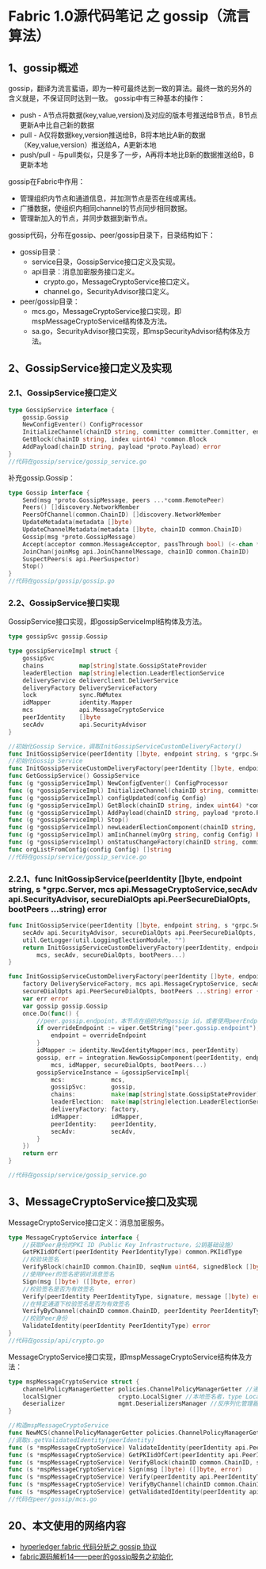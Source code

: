 # Fabric 1.0源代码笔记 之 gossip（流言算法）

## 1、gossip概述

gossip，翻译为流言蜚语，即为一种可最终达到一致的算法。最终一致的另外的含义就是，不保证同时达到一致。
gossip中有三种基本的操作：
* push - A节点将数据(key,value,version)及对应的版本号推送给B节点，B节点更新A中比自己新的数据
* pull - A仅将数据key,version推送给B，B将本地比A新的数据（Key,value,version）推送给A，A更新本地
* push/pull - 与pull类似，只是多了一步，A再将本地比B新的数据推送给B，B更新本地

gossip在Fabric中作用：
* 管理组织内节点和通道信息，并加测节点是否在线或离线。
* 广播数据，使组织内相同channel的节点同步相同数据。
* 管理新加入的节点，并同步数据到新节点。

gossip代码，分布在gossip、peer/gossip目录下，目录结构如下：

* gossip目录：
	* service目录，GossipService接口定义及实现。
	* api目录：消息加密服务接口定义。
		* crypto.go，MessageCryptoService接口定义。
		* channel.go，SecurityAdvisor接口定义。
* peer/gossip目录：
	* mcs.go，MessageCryptoService接口实现，即mspMessageCryptoService结构体及方法。
	* sa.go，SecurityAdvisor接口实现，即mspSecurityAdvisor结构体及方法。

## 2、GossipService接口定义及实现

### 2.1、GossipService接口定义

```go
type GossipService interface {
	gossip.Gossip
	NewConfigEventer() ConfigProcessor
	InitializeChannel(chainID string, committer committer.Committer, endpoints []string)
	GetBlock(chainID string, index uint64) *common.Block
	AddPayload(chainID string, payload *proto.Payload) error
}
//代码在gossip/service/gossip_service.go
```

补充gossip.Gossip：

```go
type Gossip interface {
	Send(msg *proto.GossipMessage, peers ...*comm.RemotePeer)
	Peers() []discovery.NetworkMember
	PeersOfChannel(common.ChainID) []discovery.NetworkMember
	UpdateMetadata(metadata []byte)
	UpdateChannelMetadata(metadata []byte, chainID common.ChainID)
	Gossip(msg *proto.GossipMessage)
	Accept(acceptor common.MessageAcceptor, passThrough bool) (<-chan *proto.GossipMessage, <-chan proto.ReceivedMessage)
	JoinChan(joinMsg api.JoinChannelMessage, chainID common.ChainID)
	SuspectPeers(s api.PeerSuspector)
	Stop()
}
//代码在gossip/gossip/gossip.go
```

### 2.2、GossipService接口实现

GossipService接口实现，即gossipServiceImpl结构体及方法。

```go
type gossipSvc gossip.Gossip

type gossipServiceImpl struct {
	gossipSvc
	chains          map[string]state.GossipStateProvider
	leaderElection  map[string]election.LeaderElectionService
	deliveryService deliverclient.DeliverService
	deliveryFactory DeliveryServiceFactory
	lock            sync.RWMutex
	idMapper        identity.Mapper
	mcs             api.MessageCryptoService
	peerIdentity    []byte
	secAdv          api.SecurityAdvisor
}

//初始化Gossip Service，调取InitGossipServiceCustomDeliveryFactory()
func InitGossipService(peerIdentity []byte, endpoint string, s *grpc.Server, mcs api.MessageCryptoService,secAdv api.SecurityAdvisor, secureDialOpts api.PeerSecureDialOpts, bootPeers ...string) error
//初始化Gossip Service
func InitGossipServiceCustomDeliveryFactory(peerIdentity []byte, endpoint string, s *grpc.Server,factory DeliveryServiceFactory, mcs api.MessageCryptoService, secAdv api.SecurityAdvisor,secureDialOpts api.PeerSecureDialOpts, bootPeers ...string) error
func GetGossipService() GossipService 
func (g *gossipServiceImpl) NewConfigEventer() ConfigProcessor 
func (g *gossipServiceImpl) InitializeChannel(chainID string, committer committer.Committer, endpoints []string) 
func (g *gossipServiceImpl) configUpdated(config Config) 
func (g *gossipServiceImpl) GetBlock(chainID string, index uint64) *common.Block 
func (g *gossipServiceImpl) AddPayload(chainID string, payload *proto.Payload) error 
func (g *gossipServiceImpl) Stop() 
func (g *gossipServiceImpl) newLeaderElectionComponent(chainID string, callback func(bool)) election.LeaderElectionService 
func (g *gossipServiceImpl) amIinChannel(myOrg string, config Config) bool 
func (g *gossipServiceImpl) onStatusChangeFactory(chainID string, committer blocksprovider.LedgerInfo) func(bool) 
func orgListFromConfig(config Config) []string 
//代码在gossip/service/gossip_service.go
```

### 2.2.1、func InitGossipService(peerIdentity []byte, endpoint string, s *grpc.Server, mcs api.MessageCryptoService,secAdv api.SecurityAdvisor, secureDialOpts api.PeerSecureDialOpts, bootPeers ...string) error

```go
func InitGossipService(peerIdentity []byte, endpoint string, s *grpc.Server, mcs api.MessageCryptoService,
	secAdv api.SecurityAdvisor, secureDialOpts api.PeerSecureDialOpts, bootPeers ...string) error {
	util.GetLogger(util.LoggingElectionModule, "")
	return InitGossipServiceCustomDeliveryFactory(peerIdentity, endpoint, s, &deliveryFactoryImpl{},
		mcs, secAdv, secureDialOpts, bootPeers...)
}

func InitGossipServiceCustomDeliveryFactory(peerIdentity []byte, endpoint string, s *grpc.Server,
	factory DeliveryServiceFactory, mcs api.MessageCryptoService, secAdv api.SecurityAdvisor,
	secureDialOpts api.PeerSecureDialOpts, bootPeers ...string) error {
	var err error
	var gossip gossip.Gossip
	once.Do(func() {
		//peer.gossip.endpoint，本节点在组织内的gossip id，或者使用peerEndpoint.Address
		if overrideEndpoint := viper.GetString("peer.gossip.endpoint"); overrideEndpoint != "" {
			endpoint = overrideEndpoint
		}
		idMapper := identity.NewIdentityMapper(mcs, peerIdentity)
		gossip, err = integration.NewGossipComponent(peerIdentity, endpoint, s, secAdv,
			mcs, idMapper, secureDialOpts, bootPeers...)
		gossipServiceInstance = &gossipServiceImpl{
			mcs:             mcs,
			gossipSvc:       gossip,
			chains:          make(map[string]state.GossipStateProvider),
			leaderElection:  make(map[string]election.LeaderElectionService),
			deliveryFactory: factory,
			idMapper:        idMapper,
			peerIdentity:    peerIdentity,
			secAdv:          secAdv,
		}
	})
	return err
}

//代码在gossip/service/gossip_service.go
```
	
## 3、MessageCryptoService接口及实现

MessageCryptoService接口定义：消息加密服务。

```go
type MessageCryptoService interface {
	//获取Peer身份的PKI ID（Public Key Infrastructure，公钥基础设施）
	GetPKIidOfCert(peerIdentity PeerIdentityType) common.PKIidType
	//校验块签名
	VerifyBlock(chainID common.ChainID, seqNum uint64, signedBlock []byte) error
	//使用Peer的签名密钥对消息签名
	Sign(msg []byte) ([]byte, error)
	//校验签名是否为有效签名
	Verify(peerIdentity PeerIdentityType, signature, message []byte) error
	//在特定通道下校验签名是否为有效签名
	VerifyByChannel(chainID common.ChainID, peerIdentity PeerIdentityType, signature, message []byte) error
	//校验Peer身份
	ValidateIdentity(peerIdentity PeerIdentityType) error
}
//代码在gossip/api/crypto.go
```

MessageCryptoService接口实现，即mspMessageCryptoService结构体及方法：

```go
type mspMessageCryptoService struct {
	channelPolicyManagerGetter policies.ChannelPolicyManagerGetter //通道策略管理器，type ChannelPolicyManagerGetter interface
	localSigner                crypto.LocalSigner //本地签名者，type LocalSigner interface
	deserializer               mgmt.DeserializersManager //反序列化管理器，type DeserializersManager interface
}

//构造mspMessageCryptoService
func NewMCS(channelPolicyManagerGetter policies.ChannelPolicyManagerGetter, localSigner crypto.LocalSigner, deserializer mgmt.DeserializersManager) api.MessageCryptoService
//调取s.getValidatedIdentity(peerIdentity)
func (s *mspMessageCryptoService) ValidateIdentity(peerIdentity api.PeerIdentityType) error
func (s *mspMessageCryptoService) GetPKIidOfCert(peerIdentity api.PeerIdentityType) common.PKIidType
func (s *mspMessageCryptoService) VerifyBlock(chainID common.ChainID, seqNum uint64, signedBlock []byte) error
func (s *mspMessageCryptoService) Sign(msg []byte) ([]byte, error)
func (s *mspMessageCryptoService) Verify(peerIdentity api.PeerIdentityType, signature, message []byte) error
func (s *mspMessageCryptoService) VerifyByChannel(chainID common.ChainID, peerIdentity api.PeerIdentityType, signature, message []byte) error
func (s *mspMessageCryptoService) getValidatedIdentity(peerIdentity api.PeerIdentityType) (msp.Identity, common.ChainID, error)
//代码在peer/gossip/mcs.go
```

## 20、本文使用的网络内容

* [hyperledger fabric 代码分析之 gossip 协议](https://zhuanlan.zhihu.com/p/27989809)
* [fabric源码解析14——peer的gossip服务之初始化](http://blog.csdn.net/idsuf698987/article/details/77898724)
